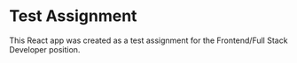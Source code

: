 # Test Assignment

This React app was created as a test assignment for the Frontend/Full Stack Developer position.
